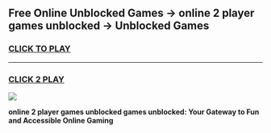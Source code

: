 
## Free Online Unblocked Games → online 2 player games unblocked → Unblocked Games
<h3>
<a href="https://premium.freeplayer.one?title=online_2_player_games_unblocked&ref=21F">CLICK TO PLAY</a></h3>
<hr>

<h3>
<a href="https://premium.freeplayer.one?title=online_2_player_games_unblocked&ref=21F">CLICK 2 PLAY</a>
  
</h3>

<a href="https://premium.freeplayer.one?title=online_2_player_games_unblocked&ref=21F/"><img src="https://clearcache.store/games.png"></a>


**online 2 player games unblocked games unblocked: Your Gateway to Fun and Accessible Online Gaming**
